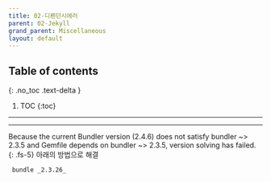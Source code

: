 ```yaml
---
title: 02-디펜던시에러
parent: 02-Jekyll
grand_parent: Miscellaneous
layout: default
---
```


## Table of contents
{: .no_toc .text-delta }

1. TOC
{:toc}

---

---



Because the current Bundler version (2.4.6) does not satisfy bundler ~> 2.3.5
  and Gemfile depends on bundler ~> 2.3.5,
  version solving has failed.
{: .fs-5}
아래의 방법으로 해결

` bundle _2.3.26_` 